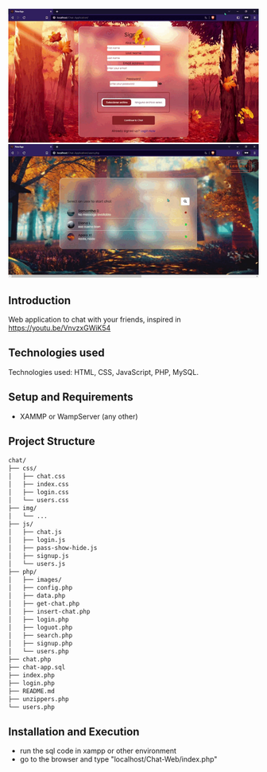 <p align="center">
  <img src="./gif/o.gif" alt="Ejemplo de gif">
  <img src="./gif/u.gif" alt="Ejemplo de gif">
</p>


## Introduction
Web application to chat with your friends, inspired in https://youtu.be/VnvzxGWiK54

## Technologies used
Technologies used: HTML, CSS, JavaScript, PHP, MySQL.

## Setup and Requirements
- XAMMP or WampServer (any other)

## Project Structure
    chat/
    ├── css/
    │   ├── chat.css
    │   ├── index.css
    │   ├── login.css
    │   └── users.css
    ├── img/
    │   └── ...
    ├── js/
    │   ├── chat.js
    │   ├── login.js
    │   ├── pass-show-hide.js
    │   ├── signup.js
    │   └── users.js
    ├── php/
    │   ├── images/
    │   ├── config.php
    │   ├── data.php
    │   ├── get-chat.php
    │   ├── insert-chat.php
    │   ├── login.php
    │   ├── loguot.php
    │   ├── search.php
    │   ├── signup.php
    │   └── users.php
    ├── chat.php
    ├── chat-app.sql
    ├── index.php
    ├── login.php
    ├── README.md
    ├── unzippers.php
    └── users.php


## Installation and Execution
- run the sql code in xampp or other environment
- go to the browser and type "localhost/Chat-Web/index.php"
